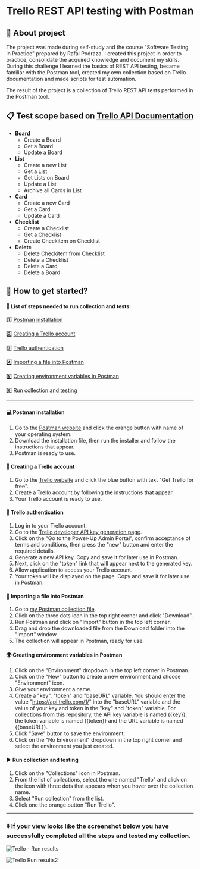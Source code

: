 # Trello REST API testing with Postman
## :mag_right: About project
The project was made during self-study and the course "Software Testing in Practice" prepared by Rafal Podraza. 
I created this project in order to practice, consolidate the acquired knowledge and document my skills.
During this challenge I learned the basics of REST API testing, became familiar with the Postman tool, created my own collection based on Trello documentation and made scripts for test automation.

The result of the project is a collection of Trello REST API tests performed in the Postman tool.
## :clipboard: Test scope based on [Trello API Documentation](https://developer.atlassian.com/cloud/trello/rest/api-group-actions/#api-group-actions)
- **Board**
  - Create a Board
  - Get a Board
  - Update a Board
- **List**
  - Create a new List
  - Get a List
  - Get Lists on Board
  - Update a List
  - Archive all Cards in List
- **Card**
  - Create a new Card
  - Get a Card
  - Update a Card
- **Checklist**
  - Create a Checklist
  - Get a Checklist
  - Create Checkitem on Checklist
- **Delete**
  - Delete Checkitem from Checklist
  - Delete a Checklist
  - Delete a Card
  - Delete a Board

## :electric_plug: How to get started?
#### :pushpin: List of steps needed to run collection and tests:
:one: [Postman installation](#one) 

:two: [Creating a Trello account](#two)

:three: [Trello authentication](#three)

:four: [Importing a file into Postman](#four)

:five: [Creating environment variables in Postman](#five)

:six: [Run collection and testing](#six)

--------
#### <a name="one">:computer: Postman installation</a>
1. Go to the [Postman website](https://www.postman.com/downloads/) and click the orange button with name of your operating system.
2. Download the installation file, then run the installer and follow the instructions that appear.
3. Postman is ready to use.

#### <a name="two">:e-mail: Creating a Trello account</a>
1. Go to the [Trello website](https://trello.com/) and click the blue button with text "Get Trello for free".
2. Create a Trello account by following the instructions that appear.
3. Your Trello account is ready to use.

#### <a name="three">:key: Trello authentication</a>
1. Log in to your Trello account.
2. Go to the [Trello developer API key generation page](https://trello.com/app-key).
3. Click on the "Go to the Power-Up Admin Portal", confirm acceptance of terms and conditions, then press the "new" button and enter the required details.
4. Generate a new API key. Copy and save it for later use in Postman.
5. Next, click on the "token" link that will appear next to the generated key.
6. Allow application to access your Trello account.
7. Your token will be displayed on the page. Copy and save it for later use in Postman.

#### <a name="four">:open_file_folder: Importing a file into Postman</a>
1. Go to [my Postman collection file](https://github.com/Martyelny/REST-API-Trello/blob/main/Trello.postman_collection.json).
2. Click on the three dots icon in the top right corner and click "Download".
3. Run Postman and click on "Import" button in the top left corner.
4. Drag and drop the downloaded file from the Download folder into the "Import" window.
5. The collection will appear in Postman, ready for use.

#### <a name="five">:earth_africa: Creating environment variables in Postman</a>
1. Click on the "Environment" dropdown in the top left corner in Postman.
2. Click on the "New" button to create a new environment and choose "Environment" icon.
3. Give your environment a name.
4. Create a "key", "token" and "baseURL" variable. You should enter the value "https://api.trello.com/1/" into the "baseURL" variable and the value of your key and token in the "key" and "token" variable. For collections from this repository, the API key variable is named {{key}}, the token variable is named {{token}} and the URL variable is named {{baseURL}}.
5. Click "Save" button to save the environment.
6. Click on the "No Environment" dropdown in the top right corner and select the environment you just created.

#### <a name="six">:arrow_forward: Run collection and testing</a>
1. Click on the "Collections" icon in Postman.
2. From the list of collections, select the one named "Trello" and click on the icon with three dots that appears when you hover over the collection name.
3. Select "Run collection" from the list.
4. Click one the orange button "Run Trello".

-------
### :arrow_down: If your view looks like the screenshot below you have successfully completed all the steps and tested my collection.
![Trello - Run results](https://github.com/Martyelny/REST-API-Trello/assets/115575209/9ecade6a-98de-4eb2-a6c2-5d8f313dcc8c)


![Trello Run results2](https://github.com/Martyelny/REST-API-Trello/assets/115575209/9d496bd7-4b52-4d2e-9837-592774d0e86e)


